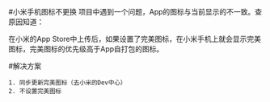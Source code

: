 #小米手机图标不更换
项目中遇到一个问题，App的图标与当前显示的不一致。查原因知道：

在小米的App Store中上传后，如果设置了完美图标，在小米手机上就会显示完美图标，完美图标的优先级高于App自打包的图标。

#解决方案
    
    1. 同步更新完美图标（去小米的Dev中心）
    2. 不设置完美图标
